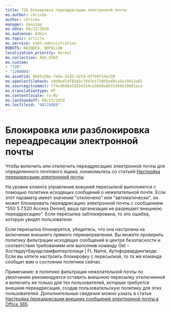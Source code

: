 ```yaml
---
title: 726 блокировка переадресации электронной почты
ms.author: chrisda
author: chrisda
manager: dansimp
ms.date: 04/21/2020
ms.audience: Admin
ms.topic: article
ms.service: o365-administration
ROBOTS: NOINDEX, NOFOLLOW
localization_priority: Normal
ms.collection: Adm_O365
ms.custom:
- "726"
- "1200004"
ms.assetid: 8865c68e-7e8a-4135-a254-d7f69f1ded30
ms.openlocfilehash: c0d9ed14f83d3c7d47e1728d5ed9ca3a19412ad2
ms.sourcegitcommit: f74c9698a31634154ce58dda8b3145bb10685ace
ms.translationtype: MT
ms.contentlocale: ru-RU
ms.lasthandoff: 09/23/2020
ms.locfileid: "48219868"
---
```

# <a name="blocking-or-unblocking-email-forwarding"></a>Блокировка или разблокировка переадресации электронной почты

Чтобы включить или отключить переадресацию электронной почты для определенного почтового ящика, ознакомьтесь со статьей [Настройка переадресации электронной почты](https://docs.microsoft.com/microsoft-365/admin/email/configure-email-forwarding).

На уровне клиента управление внешней пересылкой выполняется с помощью политики исходящих сообщений о нежелательной почте. Если этот параметр имеет значение "отключено" или "автоматически", он может блокировать переадресацию электронной почты с сообщением "550 5.7.520 Access Denied, ваша организация не разрешает внешнюю переадресацию". Если пересылка заблокирована, то это ошибка, которую увидят пользователи.

Если пересылка блокируется, убедитесь, что она настроена на включение внешнего прямого перенаправления. Вы можете проверить политику фильтрации исходящих сообщений в центре безопасности и соответствия требованиям или выполнив команду Get – Хостедаутбаундспамфилтерполици | FL Name, Аутофорвардингмоде. Если вы хотите настроить блокировку с пересылкой, то та же команда сообщит вам о состоянии политики сейчас.

Примечание: в политике фильтрации нежелательной почты по умолчанию рекомендуется оставить внешнюю пересылку отключенной и включить ее только для тех пользователей, которым требуется внешняя переадресация, создав пользовательскую политику для этих пользователей. Дополнительные сведения можно узнать в статье [Настройка переадресации внешних сообщений электронной почты в Office 365](https://docs.microsoft.com/microsoft-365/security/office-365-security/external-email-forwarding).